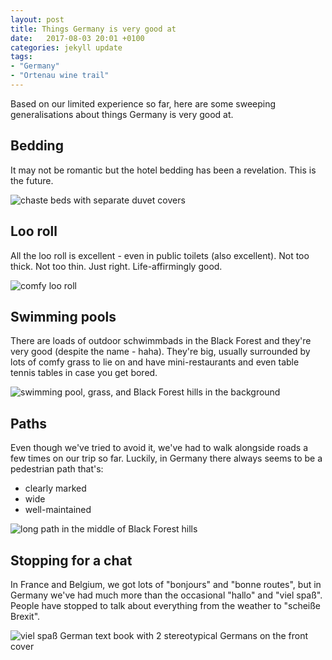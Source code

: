 ```yaml
---
layout: post
title: Things Germany is very good at
date:   2017-08-03 20:01 +0100
categories: jekyll update
tags: 
- "Germany"
- "Ortenau wine trail"
---
```


Based on our limited experience so far, here are some sweeping generalisations about things Germany is very good at.

## Bedding

It may not be romantic but the hotel bedding has been a revelation. This is the future.

![chaste beds with separate duvet covers](https://github.com/tombye/trexit/raw/gh-pages/assets/images/german-bedding.jpg)

## Loo roll

All the loo roll is excellent - even in public toilets (also excellent). Not too thick. Not too thin. Just right. Life-affirmingly good.

![comfy loo roll](https://github.com/tombye/trexit/raw/gh-pages/assets/images/excellent-loo-roll.jpg)

## Swimming pools

There are loads of outdoor schwimmbads in the Black Forest and they're very good (despite the name - haha). They're big, usually surrounded by lots of comfy grass to lie on and have mini-restaurants and even table tennis tables in case you get bored. 

![swimming pool, grass, and Black Forest hills in the background](https://github.com/tombye/trexit/raw/gh-pages/assets/images/schwimmbad.jpg)

## Paths

Even though we've tried to avoid it, we've had to walk alongside roads a few times on our trip so far. Luckily, in Germany there always seems to be a pedestrian path that's:

* clearly marked
* wide 
* well-maintained

![long path in the middle of Black Forest hills](https://github.com/tombye/trexit/raw/gh-pages/assets/images/german-walking-path.jpg)

## Stopping for a chat

In France and Belgium, we got lots of "bonjours" and "bonne routes", but in Germany we've had much more than the occasional "hallo" and "viel spaß". People have stopped to talk about everything from the weather to "scheiße Brexit".

![viel spaß German text book with 2 stereotypical Germans on the front cover](https://github.com/tombye/trexit/raw/gh-pages/assets/images/typical-german-people-saying-hello.jpg)

